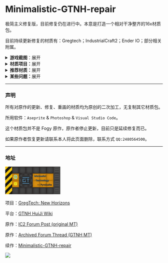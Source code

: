 # Minimalistic-GTNH-repair

极简主义修复版，目前修复仍在进行中。本意是打造一个相对干净整齐的16x材质包。

目前持续更新修复的材质有：Gregtech；IndustrialCraft2；Ender IO；部分相关附属。

<details>

> 部分机器展示：
> 
> （ps:网络波动可能无法显示请在仓库里下载查看）。

<summary><b>游戏截图</b>：展开</summary>

<img src="https://github.com/Fogy-F/Minimalistic-GTNH-repair/blob/7ba62a0d7e5ed047afc00d068ae7b3cfbeb8a0b7/screenshots/2024-10-01_08.28.28.png"/>

> （ps:不知道什么问题，开了光影之后机器上会有一层阴影，没光影是正常的）。

</details>

<details>

<summary><b>材质项目：</b>展开</summary>

> __整合包版本__
> 
> `GT:New Horizons 2.6.1 Java8`

> - [x] __-附赠-__
> - 额外 mod 材质：[BetterTooltipBox](https://github.com/xiaoxing2005/BetterTooltipBox) 提示框皮肤。

> - [ ] __-Gregtech-__
> - [ ] GT++.
> - [ ] BartWorks.
> - [x] StructureLib.
> - [ ] GigaGramFab.
> - [ ] Good Generator.
> - [ ] GT:New Horizons.
> - [x] GTNH-Intergalactic.
> - [ ] TecTech-Tec Technology!.
> - 以下涉及到某些物品，并不是全部更新。
> - Electro-Magic Tools.
> - Galacticraft Planets.
> - Galacticraft Core.
> - GalaxySpace.
> - kubaTech.

> - [ ] __-IndustrialCraft2-__
> - [x] Compact Kinetic Wind and Water Generators.
> - [x] Advanced Solar Panel.
> - [x] Super Solar Panel.
> - [ ] AFSU Mod.

> - [x] __-Ender IO-__
> - [x] 只更新管道部分，其他材质暂无考虑。

</details>

<details>

<summary><b>推荐材质：</b>展开</b></summary>
 
> 界面UI：[Modernity-GTNH-UI](https://github.com/ABKQPO/Modernity-GTNH-UI)
> 
> 高版本MC材质：[Modernity](https://www.curseforge.com/minecraft/texture-packs/modernity) &
[New Default+](https://www.curseforge.com/minecraft/texture-packs/newdefaultplus)
> 
> 多mod材质（会覆盖部分）：[Unity](https://www.curseforge.com/minecraft/texture-packs/unity)

</details>

<details>

<summary><b>某些问题：</b>展开</summary>

> (Fogy 的絮絮叨叨)。

材质项目里打勾的项目是已经完成更新的，未打勾是存在但没完全修复，

里面有些并不是所有材质（包括：部分 gui & models & 沟槽的32x方块和物品）

因为 Fogy 觉得有些材质没必要画（懒）但整体该有的都有了，除了正在更新的材质，错误的材质和一些细节。

材质错误在 Issues 提出，材质重画需求可在 Discussions 提出。

</details>

---

### 声明

所有对原作的更新、修复、重画的材质均为原创的二次加工，无复制其它材质包。

所用软件：`Aseprite` & `Photoshop` & `Visual Studio Code`。

这个材质包并不是 Fogy 原作，原作者停止更新，目前只是延续修复而已。

如果原作者恢复更新请联系本人将此页面删除，联系方式 `QQ:2480564500`。

---

### 地址

<img src="https://github.com/Fogy-F/Minimalistic-GTNH-repair/blob/64ae792b49038fda6c54d41b1c820217d3b5a317/screenshots/img.png" width="35%"/>

项目：[GregTech: New Horizons](https://github.com/GTNewHorizons)

平台：[GTNH HuiJi Wiki](https://gtnh.huijiwiki.com/wiki/%E8%B5%84%E6%BA%90%E5%8C%85)

原作：[IC2 Forum Post (original MT)](https://forum.industrial-craft.net/thread/10612-16x-minimalist-technology-gt6-gt5e/)

原作：[Archived Forum Thread (GTNH MT)](https://web.archive.org/web/20230422125419/https://www.gtnewhorizons.com/forum/m/36844562/viewthread/32165079-minimalist-gt-v-010)

续作：[Minimalistic-GTNH-repair](https://github.com/Fogy-F/Minimalistic-GTNH-repair)

[![](https://img.shields.io/badge/License-CC%20BY--NC--SA%203.0-yellow.svg?style=flat-square)](https://creativecommons.org/licenses/by-nc-sa/3.0/)
